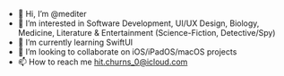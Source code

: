 - 👋 Hi, I’m @mediter
- 👀 I’m interested in Software Development, UI/UX Design, Biology, Medicine, Literature & Entertainment (Science-Fiction, Detective/Spy)
- 🌱 I’m currently learning SwiftUI
- 💞️ I’m looking to collaborate on iOS/iPadOS/macOS projects
- 📫 How to reach me hit.churns_0@icloud.com

<!---
mediter/mediter is a ✨ special ✨ repository because its `README.md` (this file) appears on your GitHub profile.
You can click the Preview link to take a look at your changes.
--->
